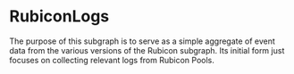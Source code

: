 # RubiconLogs

The purpose of this subgraph is to serve as a simple aggregate of event data from the various versions of the Rubicon subgraph. Its initial form just focuses on collecting relevant
logs from Rubicon Pools. 